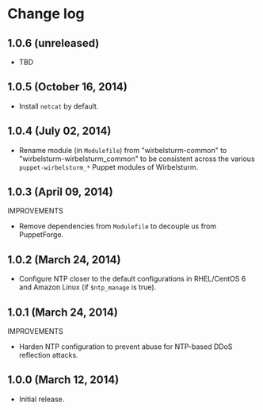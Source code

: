 # Change log

## 1.0.6 (unreleased)

* TBD


## 1.0.5 (October 16, 2014)

* Install `netcat` by default.


## 1.0.4 (July 02, 2014)

* Rename module (in `Modulefile`) from "wirbelsturm-common" to "wirbelsturm-wirbelsturm_common" to be consistent across
  the various `puppet-wirbelsturm_*` Puppet modules of Wirbelsturm.


## 1.0.3 (April 09, 2014)

IMPROVEMENTS

* Remove dependencies from `Modulefile` to decouple us from PuppetForge.


## 1.0.2 (March 24, 2014)

* Configure NTP closer to the default configurations in RHEL/CentOS 6 and Amazon Linux (if `$ntp_manage` is true).


## 1.0.1 (March 24, 2014)

IMPROVEMENTS

* Harden NTP configuration to prevent abuse for NTP-based DDoS reflection attacks.


## 1.0.0 (March 12, 2014)

* Initial release.

